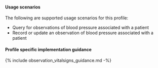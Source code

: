 #### Usage scenarios

The following are supported usage scenarios for this profile:

- Query for observations of blood pressure associated with a patient
- Record or update an observation of blood pressure associated with a patient


#### Profile specific implementation guidance
{% include observation_vitalsigns_guidance.md -%}




